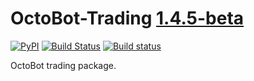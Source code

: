 # OctoBot-Trading [1.4.5-beta](https://github.com/Drakkar-Software/OctoBot-Trading/blob/master/CHANGELOG.md)
[![PyPI](https://img.shields.io/pypi/v/OctoBot-Trading.svg)](https://pypi.python.org/pypi/OctoBot-Trading/)
[![Build Status](https://api.travis-ci.com/Drakkar-Software/OctoBot-Trading.svg?branch=master)](https://travis-ci.org/Drakkar-Software/OctoBot-Trading) 
[![Build status](https://ci.appveyor.com/api/projects/status/7uj1018ya3ogscu6?svg=true)](https://ci.appveyor.com/project/Herklos/octobot-trading)

OctoBot trading package.